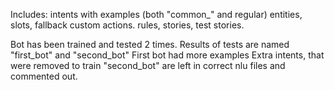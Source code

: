 Includes:
intents with examples (both "common_" and regular)
entities, slots, fallback custom actions.
rules, stories, test stories.

Bot has been trained and tested 2 times.
Results of tests are named "first_bot" and "second_bot"
First bot had more examples
Extra intents, that were removed to train "second_bot" are left in correct nlu files and commented out.